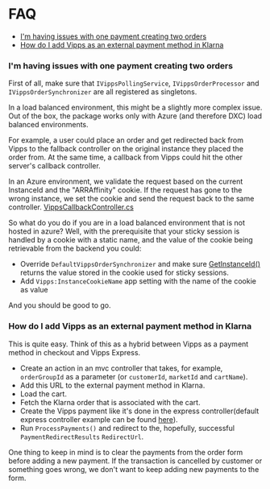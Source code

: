 # FAQ

* [I'm having issues with one payment creating two orders](#im-having-issues-with-one-payment-creating-two-orders)
* [How do I add Vipps as an external payment method in Klarna](#how-do-i-add-vipps-as-an-external-payment-method-in-klarna)

### I'm having issues with one payment creating two orders

First of all, make sure that `IVippsPollingService`, `IVippsOrderProcessor` and `IVippsOrderSynchronizer` are all registered as singletons.

In a load balanced environment, this might be a slightly more complex issue. Out of the box, the package works only with Azure (and therefore DXC) load balanced environments.

For example, a user could place an order and get redirected back from Vipps to the fallback controller on the original instance they placed the order from.
At the same time, a callback from Vipps could hit the other server's callback controller.

In an Azure environment, we validate the request based on the current InstanceId and the "ARRAffinity" cookie.
If the request has gone to the wrong instance, we set the cookie and send the request back to the same controller. [VippsCallbackController.cs](https://github.com/vippsas/vipps-episerver/tree/master/src/Vipps/Controllers/VippsCallbackController.cs#L97)

So what do you do if you are in a load balanced environment that is not hosted in azure?
Well, with the prerequisite that your sticky session is handled by a cookie with a static name, and the value of the cookie being retrievable from the backend you could:

 - Override `DefaultVippsOrderSynchronizer` and make sure [GetInstanceId()](https://github.com/vippsas/vipps-episerver/tree/master/src/Vipps/Services/DefaultVippsOrderSynchronizer.cs#L132) returns the value stored in the cookie used for sticky sessions.
 - Add `Vipps:InstanceCookieName` app setting with the name of the cookie as value

And you should be good to go.

### How do I add Vipps as an external payment method in Klarna

This is quite easy. Think of this as a hybrid between Vipps as a payment method in checkout and Vipps Express.

- Create an action in an mvc controller that takes, for example, `orderGroupId` as a parameter (or `customerId`, `marketId` and `cartName`).
- Add this URL to the external payment method in Klarna.
- Load the cart.
- Fetch the Klarna order that is associated with the cart.
- Create the Vipps payment like it's done in the express controller(default express controller example can be found [here](https://github.com/vippsas/vipps-episerver/tree/master/src/Vipps/Controllers/VippsExpressController.cs#L95)).
- Run `ProcessPayments()` and redirect to the, hopefully, successful `PaymentRedirectResults` `RedirectUrl`.

One thing to keep in mind is to clear the payments from the order form before adding a new payment. If the transaction is cancelled by customer or something goes wrong, we don't want to keep adding new payments to the form.
